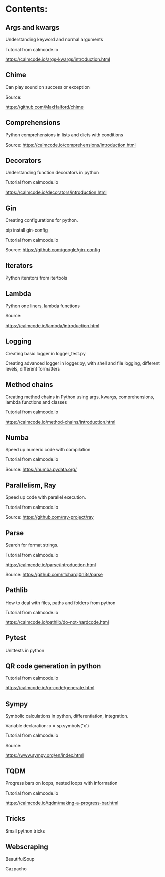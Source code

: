 # Contents:

## Args and kwargs

Understanding keyword and normal arguments

Tutorial from calmcode.io

https://calmcode.io/args-kwargs/introduction.html

## Chime

Can play sound on success or exception

Source:

https://github.com/MaxHalford/chime

## Comprehensions

Python comprehensions in lists and dicts with conditions

Source:
https://calmcode.io/comprehensions/introduction.html


## Decorators

Understanding function decorators in python

Tutorial from calmcode.io

https://calmcode.io/decorators/introduction.html

## Gin

Creating configurations for python.

pip install gin-config

Tutorial from calmcode.io

Source:
https://github.com/google/gin-config

## Iterators

Python iterators from itertools

## Lambda

Python one liners, lambda functions

Source:

https://calmcode.io/lambda/introduction.html

## Logging

Creating basic logger in logger_test.py

Creating advanced logger in logger.py, with shell and file logging, different levels, different formatters

## Method chains

Creating method chains in Python using args, kwargs, comprehensions, lambda functions and classes

Tutorial from calmcode.io

https://calmcode.io/method-chains/introduction.html

## Numba

Speed up numeric code with compilation

Tutorial from calmcode.io

Source:
https://numba.pydata.org/

## Parallelism, Ray

Speed up code with parallel execution.

Tutorial from calmcode.io

Source: 
https://github.com/ray-project/ray

## Parse

Search for format strings.

Tutorial from calmcode.io

https://calmcode.io/parse/introduction.html

Source:
https://github.com/r1chardj0n3s/parse

## Pathlib

How to deal with files, paths and folders from python 

Tutorial from calmcode.io

https://calmcode.io/pathlib/do-not-hardcode.html

## Pytest

Unittests in python

## QR code generation in python

Tutorial from calmcode.io

https://calmcode.io/qr-code/generate.html

## Sympy

Symbolic calculations in python, differentiation, integration.

Variable declaration: 
x = sp.symbols('x')

Tutorial from calmcode.io

Source:

https://www.sympy.org/en/index.html

## TQDM

Progress bars on loops, nested loops with information

Tutorial from calmcode.io

https://calmcode.io/tqdm/making-a-progress-bar.html

## Tricks

Small python tricks

## Webscraping

BeautifulSoup

Gazpacho